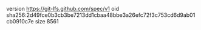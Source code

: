 version https://git-lfs.github.com/spec/v1
oid sha256:2d49fce0b3cb3be7213dd1cbaa48bbe3a26efc72f3c753cd6d9ab01cb0910c7e
size 8561
